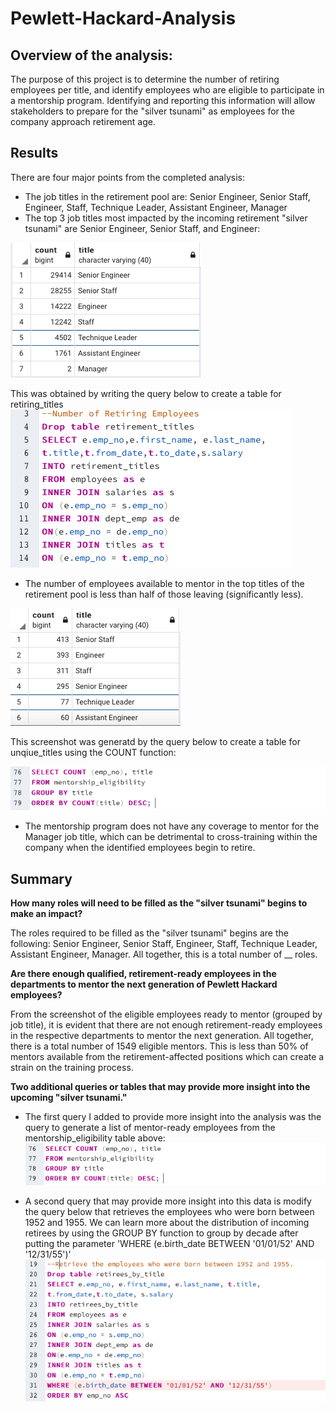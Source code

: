 # Pewlett-Hackard-Analysis

## Overview of the analysis:

The purpose of this project is to determine the number of retiring employees per title, and identify employees who are eligible to participate in a mentorship program. Identifying and reporting this information will allow stakeholders to prepare for the "silver tsunami" as employees for the company approach retirement age. 

## Results 

There are four major points from the completed analysis: 
- The job titles in the retirement pool are: Senior Engineer, Senior Staff, Engineer, Staff, Technique Leader, Assistant Engineer, Manager
- The top 3 job titles most impacted by the incoming retirement "silver tsunami" are Senior Engineer, Senior Staff, and Engineer: 

![image](https://github.com/NassimNatA/Pewlett-Hackard-Analysis/blob/main/Screen%20Shot%202020-10-04%20at%2010.49.56%20PM.png)

This was obtained by writing the query below to create a table for retiring_titles
![image](https://github.com/NassimNatA/Pewlett-Hackard-Analysis/blob/main/Screen%20Shot%202020-10-04%20at%2010.46.52%20PM.png)

- The number of employees available to mentor in the top titles of the retirement pool is less than half of those leaving (significantly less). 

![image](https://github.com/NassimNatA/Pewlett-Hackard-Analysis/blob/main/Screen%20Shot%202020-10-04%20at%2010.49.07%20PM.png)

This screenshot was generatd by the query below to create a table for unqiue_titles using the COUNT function: 

![image](https://github.com/NassimNatA/Pewlett-Hackard-Analysis/blob/main/Screen%20Shot%202020-10-04%20at%2011.07.31%20PM.png)


- The mentorship program does not have any coverage to mentor for the Manager job title, which can be detrimental to cross-training within the company when the identified employees begin to retire. 

## Summary 

**How many roles will need to be filled as the "silver tsunami" begins to make an impact?**

The roles required to be filled as the "silver tsunami" begins are the following: Senior Engineer, Senior Staff, Engineer, Staff, Technique Leader, Assistant Engineer, Manager. All together, this is a total number of __ roles. 

**Are there enough qualified, retirement-ready employees in the departments to mentor the next generation of Pewlett Hackard employees?**

From the screenshot of the eligible employees ready to mentor (grouped by job title), it is evident that there are not enough retirement-ready employees in the respective departments to mentor the next generation. All together, there is a total number of 1549 eligible mentors. This is less than 50% of mentors available from the retirement-affected positions which can create a strain on the training process.

**Two additional queries or tables that may provide more insight into the upcoming "silver tsunami."**

- The first query I added to provide more insight into the analysis was the query to generate a list of mentor-ready employees from the mentorship_eligibility table above: 
![image](https://github.com/NassimNatA/Pewlett-Hackard-Analysis/blob/main/Screen%20Shot%202020-10-04%20at%2011.07.31%20PM.png)

- A second query that may provide more insight into this data is modify the query below that retrieves the employees who were born between 1952 and 1955. We can learn more about the distribution of incoming retirees by using the GROUP BY function to group by decade after putting the parameter 
'WHERE (e.birth_date BETWEEN '01/01/52' AND '12/31/55')' 
![image](https://github.com/NassimNatA/Pewlett-Hackard-Analysis/blob/main/Screen%20Shot%202020-10-04%20at%2010.47.49%20PM.png)
